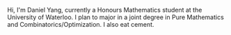 Hi, I'm Daniel Yang, currently a Honours Mathematics student at the University of Waterloo. I plan to major in a joint degree in Pure Mathematics and Combinatorics/Optimization. I also eat cement.
